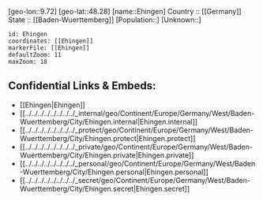 ﻿---
location: [48.28,9.72] 
mapzoom: [7,12] 
mapmarker: city 
type: City
tags:
- geo/City


SpocWebEntityId: 29987
isDeleted: false
confidential: public

---
[geo-lon::9.72] 
[geo-lat::48.28] 
[name::Ehingen] 
Country :: [[Germany]]  
State :: [[Baden-Wuerttemberg]] 
[Population::] 
[Unknown::] 


```leaflet
id: Ehingen
coordinates: [[Ehingen]] 
markerFile: [[Ehingen]] 
defaultZoom: 11 
maxZoom: 18
```


## Confidential Links & Embeds: 
- [[Ehingen|Ehingen]]  
- [[../../../../../../../../_internal/geo/Continent/Europe/Germany/West/Baden-Wuerttemberg/City/Ehingen.internal|Ehingen.internal]] 
- [[../../../../../../../../_protect/geo/Continent/Europe/Germany/West/Baden-Wuerttemberg/City/Ehingen.protect|Ehingen.protect]] 
- [[../../../../../../../../_private/geo/Continent/Europe/Germany/West/Baden-Wuerttemberg/City/Ehingen.private|Ehingen.private]] 
- [[../../../../../../../../_personal/geo/Continent/Europe/Germany/West/Baden-Wuerttemberg/City/Ehingen.personal|Ehingen.personal]] 
- [[../../../../../../../../_secret/geo/Continent/Europe/Germany/West/Baden-Wuerttemberg/City/Ehingen.secret|Ehingen.secret]] 
